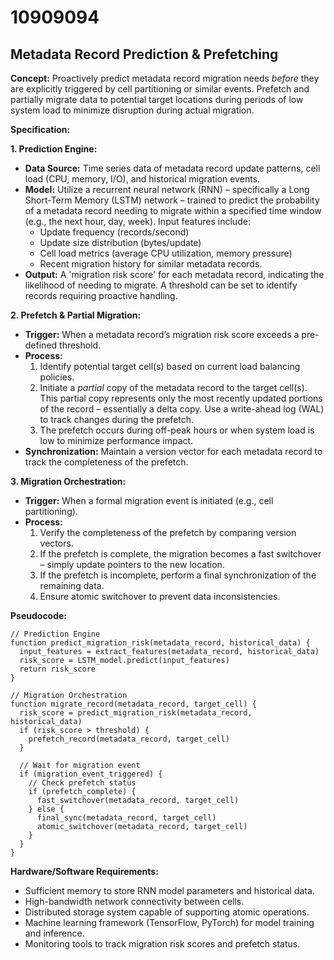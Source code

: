 # 10909094

## Metadata Record Prediction & Prefetching

**Concept:** Proactively predict metadata record migration needs *before* they are explicitly triggered by cell partitioning or similar events. Prefetch and partially migrate data to potential target locations during periods of low system load to minimize disruption during actual migration.

**Specification:**

**1. Prediction Engine:**

*   **Data Source:** Time series data of metadata record update patterns, cell load (CPU, memory, I/O), and historical migration events.
*   **Model:** Utilize a recurrent neural network (RNN) – specifically a Long Short-Term Memory (LSTM) network – trained to predict the probability of a metadata record needing to migrate within a specified time window (e.g., the next hour, day, week).  Input features include:
    *   Update frequency (records/second)
    *   Update size distribution (bytes/update)
    *   Cell load metrics (average CPU utilization, memory pressure)
    *   Recent migration history for similar metadata records.
*   **Output:** A 'migration risk score' for each metadata record, indicating the likelihood of needing to migrate.  A threshold can be set to identify records requiring proactive handling.

**2. Prefetch & Partial Migration:**

*   **Trigger:**  When a metadata record’s migration risk score exceeds a pre-defined threshold.
*   **Process:**
    1.  Identify potential target cell(s) based on current load balancing policies.
    2.  Initiate a *partial* copy of the metadata record to the target cell(s). This partial copy represents only the most recently updated portions of the record – essentially a delta copy.  Use a write-ahead log (WAL) to track changes during the prefetch.
    3.  The prefetch occurs during off-peak hours or when system load is low to minimize performance impact.
*   **Synchronization:** Maintain a version vector for each metadata record to track the completeness of the prefetch.

**3. Migration Orchestration:**

*   **Trigger:** When a formal migration event is initiated (e.g., cell partitioning).
*   **Process:**
    1.  Verify the completeness of the prefetch by comparing version vectors.
    2.  If the prefetch is complete, the migration becomes a fast switchover – simply update pointers to the new location.
    3.  If the prefetch is incomplete, perform a final synchronization of the remaining data.
    4.  Ensure atomic switchover to prevent data inconsistencies.

**Pseudocode:**

```
// Prediction Engine
function predict_migration_risk(metadata_record, historical_data) {
  input_features = extract_features(metadata_record, historical_data)
  risk_score = LSTM_model.predict(input_features)
  return risk_score
}

// Migration Orchestration
function migrate_record(metadata_record, target_cell) {
  risk_score = predict_migration_risk(metadata_record, historical_data)
  if (risk_score > threshold) {
    prefetch_record(metadata_record, target_cell)
  }

  // Wait for migration event
  if (migration_event_triggered) {
    // Check prefetch status
    if (prefetch_complete) {
      fast_switchover(metadata_record, target_cell)
    } else {
      final_sync(metadata_record, target_cell)
      atomic_switchover(metadata_record, target_cell)
    }
  }
}
```

**Hardware/Software Requirements:**

*   Sufficient memory to store RNN model parameters and historical data.
*   High-bandwidth network connectivity between cells.
*   Distributed storage system capable of supporting atomic operations.
*   Machine learning framework (TensorFlow, PyTorch) for model training and inference.
*   Monitoring tools to track migration risk scores and prefetch status.